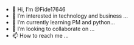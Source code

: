 - 👋 Hi, I’m @Fide17646
- 👀 I’m interested in technology and business ...
- 🌱 I’m currently learning PM and python...
- 💞️ I’m looking to collaborate on ...
- 📫 How to reach me ...

<!---
Fide17646/Fide17646 is a ✨ special ✨ repository because its `README.md` (this file) appears on your GitHub profile.
You can click the Preview link to take a look at your changes.
--->
